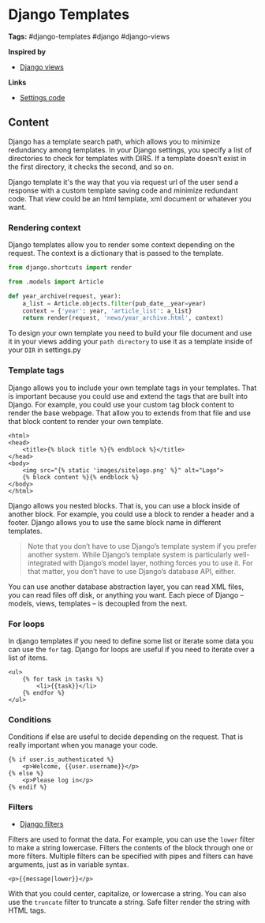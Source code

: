 # Django Templates

**Tags:** #django-templates #django #django-views

**Inspired by**
- [Django views](20220602100403_django-views.md)

**Links**
- [Settings code](../first-django-project/firstproject/settings.py)

## Content

Django has a template search path, which allows you to minimize redundancy among templates. In your Django settings, you specify a list of directories to check for templates with DIRS. If a template doesn’t exist in the first directory, it checks the second, and so on.

Django template it's the way that you via request url of the user send a response with a custom template saving code and minimize redundant code. That view could be an html template, xml document or whatever you want.

### Rendering context

Django templates allow you to render some context depending on the request. The context is a dictionary that is passed to the template.

```python
from django.shortcuts import render

from .models import Article

def year_archive(request, year):
    a_list = Article.objects.filter(pub_date__year=year)
    context = {'year': year, 'article_list': a_list}
    return render(request, 'news/year_archive.html', context)
```

To design your own template you need to build your file document and use it in your views adding your `path directory` to use it as a template inside of your `DIR` in settings.py

### Template tags

Django allows you to include your own template tags in your templates. That is important because you could use and extend the tags that are built into Django. For example, you could use your custom tag block content to render the base webpage. That allow you to extends from that file and use that block content to render your own template.

```django html
<html>
<head>
    <title>{% block title %}{% endblock %}</title>
</head>
<body>
    <img src="{% static 'images/sitelogo.png' %}" alt="Logo">
    {% block content %}{% endblock %}
</body>
</html>
```

Django allows you nested blocks. That is, you can use a block inside of another block. For example, you could use a block to render a header and a footer. Django allows you to use the same block name in different templates.

> Note that you don’t have to use Django’s template system if you prefer another system. While Django’s template system is particularly well-integrated with Django’s model layer, nothing forces you to use it. For that matter, you don’t have to use Django’s database API, either. 

You can use another database abstraction layer, you can read XML files, you can read files off disk, or anything you want. Each piece of Django – models, views, templates – is decoupled from the next.

### For loops

In django templates if you need to define some list or iterate some data you can use the `for` tag. Django for loops are useful if you need to iterate over a list of items.

```django html
<ul>
    {% for task in tasks %}
        <li>{{task}}</li>
    {% endfor %}
</ul>   
```

### Conditions

Conditions if else are useful to decide depending on the request. That is really important when you manage your code.

```django html
{% if user.is_authenticated %}
    <p>Welcome, {{user.username}}</p>
{% else %}
    <p>Please log in</p>
{% endif %}
```

### Filters

- [Django filters](https://docs.djangoproject.com/en/4.0/ref/templates/builtins/)

Filters are used to format the data. For example, you can use the `lower` filter to make a string lowercase. Filters the contents of the block through one or more filters. Multiple filters can be specified with pipes and filters can have arguments, just as in variable syntax.

```django html 
<p>{{message|lower}}</p>
```

With that you could center, capitalize, or lowercase a string. You can also use the `truncate` filter to truncate a string. Safe filter render the string with HTML tags. 